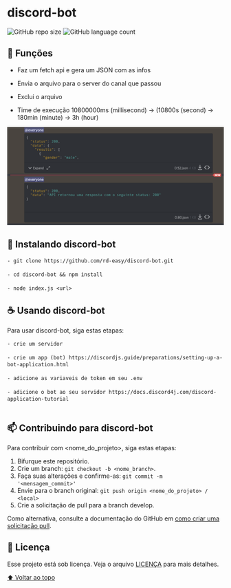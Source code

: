 # discord-bot

![GitHub repo size](https://img.shields.io/github/repo-size/rd-easy/README-template?style=for-the-badge)
![GitHub language count](https://img.shields.io/github/languages/count/rd-easy/README-template?style=for-the-badge)

## 🔧 Funções

- Faz um fetch api e gera um JSON com as infos

- Envia o arquivo para o server do canal que passou

- Exclui o arquivo

- Time de execução 10800000ms (millisecond) -> (10800s (second) -> 180min (minute) -> 3h (hour)

![screen](screen/screen-shot.png)

## 🚀 Instalando discord-bot

```
- git clone https://github.com/rd-easy/discord-bot.git

- cd discord-bot && npm install

- node index.js <url>
```

## ☕ Usando discord-bot

Para usar discord-bot, siga estas etapas:

```
- crie um servidor

- crie um app (bot) https://discordjs.guide/preparations/setting-up-a-bot-application.html

- adicione as variaveis de token em seu .env

- adicione o bot ao seu servidor https://docs.discord4j.com/discord-application-tutorial
  
```

## 📫 Contribuindo para discord-bot

Para contribuir com <nome_do_projeto>, siga estas etapas:

1. Bifurque este repositório.
2. Crie um branch: `git checkout -b <nome_branch>`.
3. Faça suas alterações e confirme-as: `git commit -m '<mensagem_commit>'`
4. Envie para o branch original: `git push origin <nome_do_projeto> / <local>`
5. Crie a solicitação de pull para a branch develop.

Como alternativa, consulte a documentação do GitHub em [como criar uma solicitação pull](https://help.github.com/en/github/collaborating-with-issues-and-pull-requests/creating-a-pull-request).

<!-- ## 🤝 Colaboradores

Agradecemos às seguintes pessoas que contribuíram para este projeto:

<table>
  <tr>
    <td align="center">
      <a href="#">
        <img src="https://avatars3.githubusercontent.com/u/31936044" width="100px;" alt="Foto do Iuri Silva no GitHub"/><br>
        <sub>
          <b>Iuri Silva</b>
        </sub>
      </a>
    </td>
    <td align="center">
      <a href="#">
        <img src="https://s2.glbimg.com/FUcw2usZfSTL6yCCGj3L3v3SpJ8=/smart/e.glbimg.com/og/ed/f/original/2019/04/25/zuckerberg_podcast.jpg" width="100px;" alt="Foto do Mark Zuckerberg"/><br>
        <sub>
          <b>Mark Zuckerberg</b>
        </sub>
      </a>
    </td>
    <td align="center">
      <a href="#">
        <img src="https://miro.medium.com/max/360/0*1SkS3mSorArvY9kS.jpg" width="100px;" alt="Foto do Steve Jobs"/><br>
        <sub>
          <b>Steve Jobs</b>
        </sub>
      </a>
    </td>
  </tr>
</table>
 -->

## 📝 Licença

Esse projeto está sob licença. Veja o arquivo [LICENÇA](LICENSE.md) para mais detalhes.

[⬆ Voltar ao topo](#discord-bot)<br>
